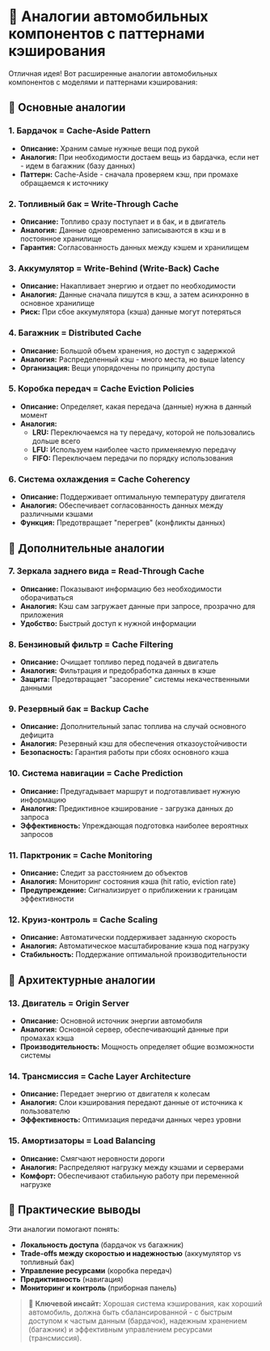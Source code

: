 # 🚗 **Аналогии автомобильных компонентов с паттернами кэширования**

Отличная идея! Вот расширенные аналогии автомобильных компонентов с моделями и паттернами кэширования:

## 🚗 **Основные аналогии**

### **1. Бардачок = Cache-Aside Pattern**
- **Описание:** Храним самые нужные вещи под рукой
- **Аналогия:** При необходимости достаем вещь из бардачка, если нет - идем в багажник (базу данных)
- **Паттерн:** Cache-Aside - сначала проверяем кэш, при промахе обращаемся к источнику

### **2. Топливный бак = Write-Through Cache**
- **Описание:** Топливо сразу поступает и в бак, и в двигатель
- **Аналогия:** Данные одновременно записываются в кэш и в постоянное хранилище
- **Гарантия:** Согласованность данных между кэшем и хранилищем

### **3. Аккумулятор = Write-Behind (Write-Back) Cache**
- **Описание:** Накапливает энергию и отдает по необходимости
- **Аналогия:** Данные сначала пишутся в кэш, а затем асинхронно в основное хранилище
- **Риск:** При сбое аккумулятора (кэша) данные могут потеряться

### **4. Багажник = Distributed Cache**
- **Описание:** Большой объем хранения, но доступ с задержкой
- **Аналогия:** Распределенный кэш - много места, но выше latency
- **Организация:** Вещи упорядочены по принципу доступа

### **5. Коробка передач = Cache Eviction Policies**
- **Описание:** Определяет, какая передача (данные) нужна в данный момент
- **Аналогия:** 
  - **LRU:** Переключаемся на ту передачу, которой не пользовались дольше всего
  - **LFU:** Используем наиболее часто применяемую передачу
  - **FIFO:** Переключаем передачи по порядку использования

### **6. Система охлаждения = Cache Coherency**
- **Описание:** Поддерживает оптимальную температуру двигателя
- **Аналогия:** Обеспечивает согласованность данных между различными кэшами
- **Функция:** Предотвращает "перегрев" (конфликты данных)

## 🚙 **Дополнительные аналогии**

### **7. Зеркала заднего вида = Read-Through Cache**
- **Описание:** Показывают информацию без необходимости оборачиваться
- **Аналогия:** Кэш сам загружает данные при запросе, прозрачно для приложения
- **Удобство:** Быстрый доступ к нужной информации

### **8. Бензиновый фильтр = Cache Filtering**
- **Описание:** Очищает топливо перед подачей в двигатель
- **Аналогия:** Фильтрация и предобработка данных в кэше
- **Защита:** Предотвращает "засорение" системы некачественными данными

### **9. Резервный бак = Backup Cache**
- **Описание:** Дополнительный запас топлива на случай основного дефицита
- **Аналогия:** Резервный кэш для обеспечения отказоустойчивости
- **Безопасность:** Гарантия работы при сбоях основного кэша

### **10. Система навигации = Cache Prediction**
- **Описание:** Предугадывает маршрут и подготавливает нужную информацию
- **Аналогия:** Предиктивное кэширование - загрузка данных до запроса
- **Эффективность:** Упреждающая подготовка наиболее вероятных запросов

### **11. Парктроник = Cache Monitoring**
- **Описание:** Следит за расстоянием до объектов
- **Аналогия:** Мониторинг состояния кэша (hit ratio, eviction rate)
- **Предупреждение:** Сигнализирует о приближении к границам эффективности

### **12. Круиз-контроль = Cache Scaling**
- **Описание:** Автоматически поддерживает заданную скорость
- **Аналогия:** Автоматическое масштабирование кэша под нагрузку
- **Стабильность:** Поддержание оптимальной производительности

## 🏁 **Архитектурные аналогии**

### **13. Двигатель = Origin Server**
- **Описание:** Основной источник энергии автомобиля
- **Аналогия:** Основной сервер, обеспечивающий данные при промахах кэша
- **Производительность:** Мощность определяет общие возможности системы

### **14. Трансмиссия = Cache Layer Architecture**
- **Описание:** Передает энергию от двигателя к колесам
- **Аналогия:** Слои кэширования передают данные от источника к пользователю
- **Эффективность:** Оптимизация передачи данных через уровни

### **15. Амортизаторы = Load Balancing**
- **Описание:** Смягчают неровности дороги
- **Аналогия:** Распределяют нагрузку между кэшами и серверами
- **Комфорт:** Обеспечивают стабильную работу при переменной нагрузке

## 🎯 **Практические выводы**

Эти аналогии помогают понять:
- **Локальность доступа** (бардачок vs багажник)
- **Trade-offs между скоростью и надежностью** (аккумулятор vs топливный бак)
- **Управление ресурсами** (коробка передач)
- **Предиктивность** (навигация)
- **Мониторинг и контроль** (приборная панель)

> 🚀 **Ключевой инсайт:** Хорошая система кэширования, как хороший автомобиль, должна быть сбалансированной - с быстрым доступом к частым данным (бардачок), надежным хранением (багажник) и эффективным управлением ресурсами (трансмиссия).